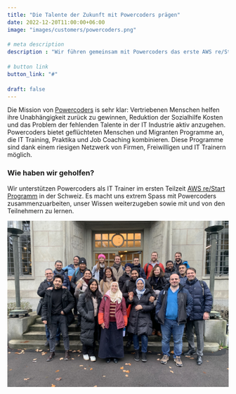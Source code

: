 ```yaml
---
title: "Die Talente der Zukunft mit Powercoders prägen"
date: 2022-12-20T11:00:00+06:00
image: "images/customers/powercoders.png"

# meta description
description : "Wir führen gemeinsam mit Powercoders das erste AWS re/Start Programm in der Schweiz durch."

# button link
button_link: "#"

draft: false
---
```


Die Mission von [Powercoders](https://powercoders.org/) is sehr klar: Vertriebenen Menschen helfen ihre Unabhängigkeit zurück zu gewinnen, Reduktion der Sozialhilfe Kosten und das Problem der fehlenden Talente in der IT Industrie aktiv anzugehen.
Powercoders bietet geflüchteten Menschen und Migranten Programme an, die IT Training, Praktika und Job Coaching kombinieren. Diese Programme sind dank einem riesigen Netzwerk von Firmen, Freiwilligen und IT Trainern möglich.

### Wie haben wir geholfen?
Wir unterstützen Powercoders als IT Trainer im ersten Teilzeit [AWS re/Start Programm](https://aws.amazon.com/de/training/restart/) in der Schweiz. Es macht uns extrem Spass mit Powercoders zusammenzuarbeiten, unser Wissen weiterzugeben sowie mit und von den Teilnehmern zu lernen.

![Powercoders at the AWS Office in ZH](images/customers/powercoders_group.jpg)
